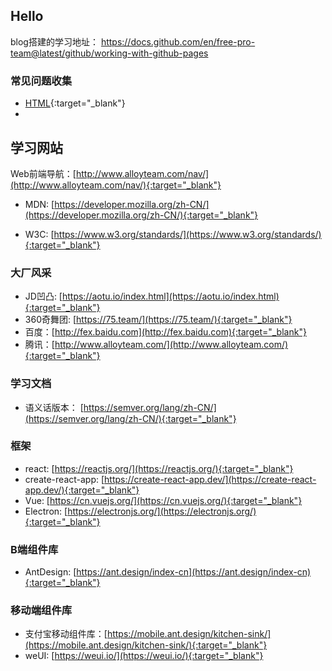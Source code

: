 ## Hello

blog搭建的学习地址： https://docs.github.com/en/free-pro-team@latest/github/working-with-github-pages



### 常见问题收集

* [HTML](./html/index){:target="_blank"}
* 



## 学习网站

Web前端导航：[http://www.alloyteam.com/nav/](http://www.alloyteam.com/nav/){:target="_blank"}



* MDN: [https://developer.mozilla.org/zh-CN/](https://developer.mozilla.org/zh-CN/){:target="_blank"}

* W3C: [https://www.w3.org/standards/](https://www.w3.org/standards/){:target="_blank"}



### 大厂风采

* JD凹凸: [https://aotu.io/index.html](https://aotu.io/index.html){:target="_blank"}
* 360奇舞团: [https://75.team/](https://75.team/){:target="_blank"}
* 百度：[http://fex.baidu.com](http://fex.baidu.com){:target="_blank"}
* 腾讯：[http://www.alloyteam.com/](http://www.alloyteam.com/){:target="_blank"}



### 学习文档

* 语义话版本： [https://semver.org/lang/zh-CN/](https://semver.org/lang/zh-CN/){:target="_blank"}



### 框架

* react: [https://reactjs.org/](https://reactjs.org/){:target="_blank"}
* create-react-app: [https://create-react-app.dev/](https://create-react-app.dev/){:target="_blank"}
* Vue: [https://cn.vuejs.org/](https://cn.vuejs.org/){:target="_blank"}
* Electron: [https://electronjs.org/](https://electronjs.org/){:target="_blank"}

### B端组件库

* AntDesign: [https://ant.design/index-cn](https://ant.design/index-cn){:target="_blank"}



### 移动端组件库

* 支付宝移动组件库：[https://mobile.ant.design/kitchen-sink/](https://mobile.ant.design/kitchen-sink/){:target="_blank"}
* weUI: [https://weui.io/](https://weui.io/){:target="_blank"}


